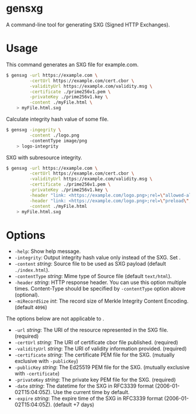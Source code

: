 # gensxg

A command-line tool for generating SXG (Signed HTTP Exchanges).

# Usage

This command generates an SXG file for example.com.

```bash
$ gensxg -url https://example.com \
         -certUrl https://example.com/cert.cbor \
         -validityUrl https://example.com/validity.msg \
         -certificate ./prime256v1.pem \
         -privateKey ./prime256v1.key \
         -content ./myFile.html \
    > myFile.html.sxg
```

Calculate integrity hash value of some file.

```bash
$ gensxg -ingegrity \
         -content ./logo.png
         -contentType image/png
    > logo-integrity
```

SXG with subresource integrity.

```bash
$ gensxg -url https://example.com \
         -certUrl https://example.com/cert.cbor \
         -validityUrl https://example.com/validity.msg \
         -certificate ./prime256v1.pem \
         -privateKey ./prime256v1.key \
         -header "link: <https://example.com/logo.png>;rel=\"allowed-alt-sxg\";header-integrity=\"`gensxg -integrity -content ./logo.png -contentType image/png`\"" \
         -header "link: <https://example.com/logo.png>;rel=\"preload\";as=\"image\"" \
         -content ./myFile.html
    > myFile.html.sxg
```

# Options

- `-help`:                 Show help message.
- `-integrity`:            Output integrity hash value only instead of the SXG. Set <integrity hash only mode>.
- `-content` _string_:     Source file to be used as SXG payload (default `./index.html`).
- `-contentType` _string_: Mime type of Source file (default `text/html`).
- `-header` _string_:      HTTP response header. You can use this option multiple times.
                           Content-Type should be specified by `-contentType` option above (optional).
- `-miRecordSize` _int_:   The record size of Merkle Integrity Content Encoding. (default `4096`)

The options below are not applicable to <integrity hash only mode>.

- `-url` _string_:         The URI of the resource represented in the SXG file. (required)
- `-certUrl` _string_:     The URI of certificate cbor file published. (required)
- `-validityUrl` _string_: The URI of validity information provided. (required)
- `-certificate` _string_: The certificate PEM file for the SXG. (mutually exclusive with `-publicKey`)
- `-publicKey` _string_:   The Ed25519 PEM file for the SXG. (mutually exclusive with `-certificate`)
- `-privateKey` _string_:  The private key PEM file for the SXG. (required)
- `-date` _string_:        The datetime for the SXG in RFC3339 format (2006-01-02T15:04:05Z). Use the current time by default.
- `-expire` _string_:      The expire time of the SXG in RFC3339 format (2006-01-02T15:04:05Z). (default <date> +7 days)
